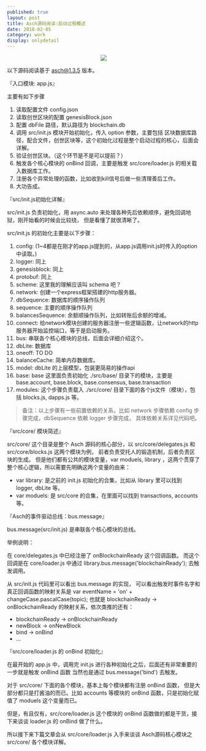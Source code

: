 ```yaml
---    
published: true
layout: post    
title: Asch源码阅读:启动过程概述
date: 2018-02-05
category: work    
display: onlydetail
---    
```


<center>  
<img src="http://images.yanyiwu.com/xas.jpg" class="photo"></img>  
</center>  

以下源码阅读基于 asch@1.3.5 版本。

『入口模块: app.js』

主要有如下步骤

1. 读取配置文件 config.json
2. 读取创世区块的配置 genesisBlock.json
3. 配置 dbFile 路径，默认路径为 blockchain.db
4. 调用 src/init.js 模块开始初始化，传入 option 参数，主要包括 区块数据库路径，配合文件，创世区块等，这个初始化过程是整个启动过程的核心，后面会详解。
5. 验证创世区块。（这个环节是不是可以提前？）
6. 触发各个核心模块的 onBind 回调，主要是触发 src/core/loader.js 的相关载入数据库工作。
7. 注册各个异常处理的函数，比如收到kill信号后做一些清理善后工作。
8. 大功告成。

『src/init.js初始化详解』

src/init.js 负责初始化，用 async.auto 来处理各种先后依赖顺序，避免回调地狱，刚开始看的时候会比较绕， 但是看懂了就很清晰了。  

src/init.js 的初始化主要是以下步骤：

1. config: (1~4都是在刚才的app.js提到的，从app.js调用init.js时传入的option中读取。)
2. logger: 同上
3. genesisblock: 同上
4. protobuf: 同上
5. scheme: 这里我的理解应该叫 schema 吧？
6. network: 创建一个express框架搭建的http服务器。
7. dbSequence: 数据库的顺序操作队列
8. sequence: 主要的顺序操作队列
9. balancesSequence: 余额顺操作队列，比如转账后余额的增减。
10. connect: 给network模块创建的服务器注册一些逻辑函数，让network的http服务器开始监控端口，等于是启动服务。
11. bus: 串联各个核心模块的总线，后面会详细介绍这个。
12. dbLite: 数据库
13. oneoff: TO DO
14. balanceCache: 简单内存数据库。
15. model: dbLite 的上层模型，包装更简易的操作api
16. base: base 这里面负责初始化 ./src/base/ 目录下的模块，主要是 base.account, base.block, base.consensus, base.transaction
17. modules: 这个步骤负责载入 ./src/core/ 目录下面的各个js文件（模块），包括 blocks.js, dapps.js 等。

> 备注：以上步骤有一些前置依赖的关系，比如 network 步骤依赖 config 步骤完成，dbSequence 依赖 logger 步骤完成，
具体依赖关系详见代码吧。

『src/core/ 模块简述』

src/core/ 这个目录是整个 Asch 源码的核心部分，以 src/core/delegates.js 和 src/core/blocks.js 这两个模块为例，
前者负责受托人的锻造机制，后者负责区块的生成。
但是他们都有公共的模块变量，var moduels, library ，这两个贯穿了整个核心逻辑，所以需要先明确这两个变量的由来：

+ var library: 是之前的 init.js 初始化的合集，比如从 library 里可以找到 logger, dbLite 等。
+ var moduels: 是 src/core 的合集，在里面可以找到 transactions, accounts 等。

『Asch的事件驱动总线：bus.message』

bus.message(src/init.js) 是串联各个核心模块的总线。

举例说明：

在 core/delegates.js 中已经注册了 onBlockchainReady 这个回调函数。
而这个回调是在 core/loader.js 中通过 library.bus.message('blockchainReady'); 去触发调用。 

从 src/init.js 代码里可以看出 bus.message 的实现，
可以看出触发时事件名字和真正回调函数的映射关系是 var eventName = 'on' + changeCase.pascalCase(topic);
也就是 blockchainReady -> onBlockchainReady 的映射关系，依次类推的还有：

+ blockchainReady -> onBlockchainReady
+ newBlock -> onNewBlock
+ bind -> onBind
+ ...

『src/core/loader.js 的 onBind 初始化』

在最开始的 app.js 中，调用完 init.js 进行各种初始化之后，后面还有非常重要的一步就是触发 onBind 函数 
当然也是通过 bus.message('bind') 去触发。

对于 src/core/ 下面的各个模块，基本上每个模块都有注册 onBind 函数，
但是大部分都只是打酱油的而已。比如 accounts 等模块的 onBind 函数，只是初始化赋值了 moduels 这个变量而已。

但是，有且仅有，src/core/loader.js 这个模块的 onBind 函数做的都是干货，接下来谈谈 loader.js 的 onBind 做了什么。

所以接下来下篇文章会从 src/core/loader.js 入手来谈谈 Asch源码核心模块之 src/core/ 各个模块详解。
